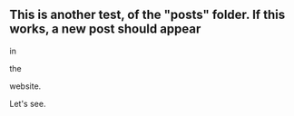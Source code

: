 ## This is another test, of the "posts" folder. If this works, a new post should appear

in

the

website.

Let's see.
